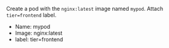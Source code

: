 Create a pod with the `nginx:latest` image named `mypod`. Attach `tier=frontend` label.

- Name: mypod
- Image: nginx:latest
- label: tier=frontend
